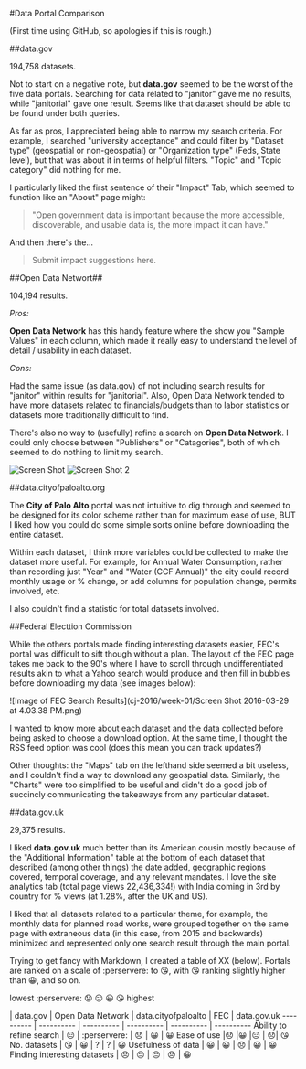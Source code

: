 #Data Portal Comparison

(First time using GitHub, so apologies if this is rough.)

##data.gov

194,758 datasets.

Not to start on a negative note, but **data.gov** seemed to be the worst of the five data portals. Searching for data related to "janitor" gave me no results, while "janitorial" gave one result. Seems like that dataset should be able to be found under both queries.

As far as pros, I appreciated being able to narrow my search criteria. For example, I searched "university acceptance" and could filter by "Dataset type" (geospatial or non-geospatial) or "Organization type" (Feds, State level), but that was about it in terms of helpful filters. "Topic" and "Topic category" did nothing for me.

I particularly liked the first sentence of their "Impact" Tab, which seemed to function like an "About" page might:
>"Open government data is important because the more accessible, discoverable, and usable data is, the more impact it can have."

And then there's the...
>Submit impact suggestions here.

##Open Data Networt##

104,194 results.

*Pros:*

**Open Data Network** has this handy feature where the show you "Sample Values" in each column, which made it really easy to understand the level of detail / usability in each dataset.

*Cons:*

Had the same issue (as data.gov) of not including search results for "janitor" within results for "janitorial". Also, Open Data Network tended to have more datasets related to financials/budgets than to labor statistics or datasets more traditionally difficult to find.

There's also no way to (usefully) refine a search on **Open Data Network**. I could only choose between "Publishers" or "Catagories", both of which seemed to do nothing to limit my search. 

![Screen Shot](cj-2016/week-01/sshot1.png) ![Screen Shot 2](cj-2016/week-01/sshot2.png)

##data.cityofpaloalto.org

The **City of Palo Alto** portal was not intuitive to dig through and seemed to be designed for its color scheme rather than for maximum ease of use, BUT I liked how you could do some simple sorts online before downloading the entire dataset. 

Within each dataset, I think more variables could be collected to make the dataset more useful. For example, for Annual Water Consumption, rather than recording just "Year" and "Water (CCF Annual)" the city could record monthly usage or % change, or add columns for population change, permits involved, etc.

I also couldn't find a statistic for total datasets involved.

##Federal Electtion Commission
  
While the others portals made finding interesting datasets easier, FEC's portal was difficult to sift though without a plan. The layout of the FEC page takes me back to the 90's where I have to scroll through undifferentiated results akin to what a Yahoo search would produce and then fill in bubbles before downloading my data (see images below):
  
![Image of FEC Search Results](cj-2016/week-01/Screen Shot 2016-03-29 at 4.03.38 PM.png)

I wanted to know more about each dataset and the data collected before being asked to choose a download option. At the same time, I thought the RSS feed option was cool (does this mean you can track updates?)

Other thoughts: the "Maps" tab on the lefthand side seemed a bit useless, and I couldn't find a way to download any geospatial data. Similarly, the "Charts" were too simplified to be useful and didn't do a good job of succincly communicating the takeaways from any particular dataset.

##data.gov.uk

29,375 results.

I liked **data.gov.uk** much better than its American cousin mostly because of the "Additional Information" table at the bottom of each dataset that described (among other things) the date added, geographic regions covered, temporal coverage, and any relevant mandates. I love the site analytics tab (total page views 22,436,334!) with India coming in 3rd by country for % views (at 1.28%, after the UK and US).

I liked that all datasets related to a particular theme, for example, the monthly data for planned road works, were grouped together on the same page with extraneous data (in this case, from 2015 and backwards) minimized and represented only one search result through the main portal.


Trying to get fancy with Markdown, I created a table of XX (below). Portals are ranked on a scale of :perservere: to :kissing_heart:, with :kissing_heart: ranking slightly higher than :grinning:, and so on.

lowest :perservere: :disappointed: :expressionless: :grinning: :kissing_heart: highest

| data.gov | Open Data Network | data.cityofpaloalto | FEC | data.gov.uk
---------- | ---------- | ---------- | ---------- | ---------- | ---------- 
Ability to refine search | :expressionless: | :perservere: | :disappointed: | :grinning: | :grinning:
Ease of use |:disappointed: |:grinning: |:expressionless: | :disappointed:| :kissing_heart:
No. datasets | :kissing_heart: | :grinning: | ? | ? | :grinning:
Usefulness of data | :grinning: | :grinning: | :disappointed: | :grinning: | :grinning:
Finding interesting datasets | :disappointed: | :expressionless: | :expressionless: | :disappointed: | :grinning:



